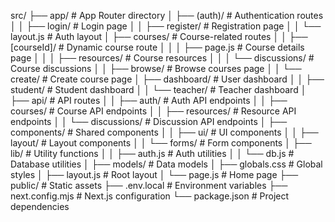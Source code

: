 src/
├── app/                              # App Router directory
│   ├── (auth)/                       # Authentication routes
│   │   ├── login/                    # Login page
│   │   ├── register/                 # Registration page
│   │   └── layout.js                 # Auth layout
│   ├── courses/                      # Course-related routes
│   │   ├── [courseId]/               # Dynamic course route
│   │   │   ├── page.js               # Course details page
│   │   │   ├── resources/            # Course resources
│   │   │   └── discussions/          # Course discussions
│   │   ├── browse/                   # Browse courses page
│   │   └── create/                   # Create course page
│   ├── dashboard/                    # User dashboard
│   │   ├── student/                  # Student dashboard
│   │   └── teacher/                  # Teacher dashboard
│   ├── api/                          # API routes
│   │   ├── auth/                     # Auth API endpoints
│   │   ├── courses/                  # Course API endpoints
│   │   ├── resources/                # Resource API endpoints
│   │   └── discussions/              # Discussion API endpoints
│   ├── components/                   # Shared components
│   │   ├── ui/                       # UI components
│   │   ├── layout/                   # Layout components
│   │   └── forms/                    # Form components
│   ├── lib/                          # Utility functions
│   │   ├── auth.js                   # Auth utilities
│   │   └── db.js                     # Database utilities
│   ├── models/                       # Data models
│   ├── globals.css                   # Global styles
│   ├── layout.js                     # Root layout
│   └── page.js                       # Home page
├── public/                           # Static assets
├── .env.local                        # Environment variables
├── next.config.mjs                   # Next.js configuration
└── package.json                      # Project dependencies